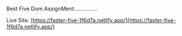 Best Five Dom AssignMent...............

Live Site: [https://faster-five-1f6d7a.netlify.app/](https://faster-five-1f6d7a.netlify.app/)